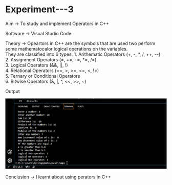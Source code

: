 # Experiment---3

Aim -> To study and implement Operators in C++  <br> 

Software -> Visual Studio Code <br> 

Theory -> Opeartors in C++ are the symbols that are used two perform some mathematocalor logical operations on the variables. <br> 
          They are classified into 6 types: 1. Arithematic Operators (+, -, *, /, ++, --)<br>
                                            2. Assignment Operators (=, +=, -=, *=, /=)<br> 
                                            3. Logical Operators (&&, ||, !)<br>
                                            4. Relational Operators (==, >, >=, <=, <, !=) <br>
                                            5. Ternary or Conditional Operators <br>
                                            6. Bitwise Operators (&, |, ^, <<, >>, ~)<br> 


Output <br> 

![exp3](https://github.com/Shloka-Patel/Experiment---3/blob/main/Output_3.png)<br> 


Conclusion -> I learnt about using perators in C++ <br> 
                                            

